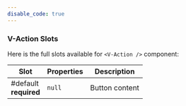```yaml
---
disable_code: true
---
```


### V-Action Slots

Here is the full slots available for `<V-Action />` component:

| Slot                       | Properties                          | Description    |
| -------------------------- | ----------------------------------- | -------------- |
| #default<br />**required** | <span class="is-null">`null`</span> | Button content |
